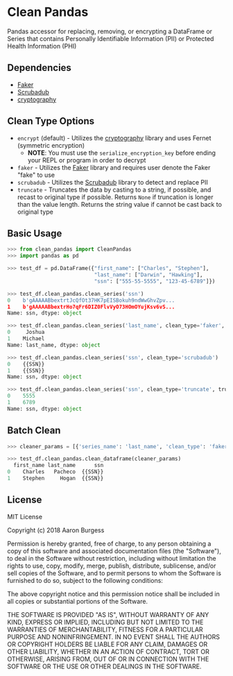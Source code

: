 # Clean Pandas
Pandas accessor for replacing, removing, or encrypting a DataFrame or Series that contains Personally Identifiable Information (PII) or Protected Health Information (PHI)

## Dependencies

* [Faker](https://github.com/joke2k/faker)
* [Scrubadub](https://github.com/datascopeanalytics/scrubadub)
* [cryptography](https://github.com/pyca/cryptography)

## Clean Type Options

* ```encrypt``` (default) - Utilizes the [cryptography](https://github.com/pyca/cryptography) library and uses Fernet (symmetric encryption)
  * **NOTE**: You must use the ```serialize_encryption_key``` before ending your REPL or program in order to decrypt
* ```faker``` - Utilizes the [Faker](https://github.com/joke2k/faker) library and requires user denote the Faker "fake" to use
* ```scrubadub``` - Utilizes the [Scrubadub](https://github.com/datascopeanalytics/scrubadub) library to detect and replace PII
* ```truncate``` - Truncates the data by casting to a string, if possible, and recast to original type if possible.  Returns ```None``` if truncation is longer than the value length.  Returns the string value if cannot be cast back to original type


## Basic Usage

```python
>>> from clean_pandas import CleanPandas
>>> import pandas as pd

>>> test_df = pd.DataFrame({"first_name": ["Charles", "Stephen"], 
                            "last_name": ["Darwin", "Hawking"], 
                            "ssn": ["555-55-5555", "123-45-6789"]})

>>> test_df.clean_pandas.clean_series('ssn')
0    b'gAAAAABbextrtJcQfOt37HK7pEISBokuh9ndWwGhvZpv...
1    b'gAAAAABbextrHo7qFr6DIZ0FlvVyO73HOmOYujKsv6vS...
Name: ssn, dtype: object

>>> test_df.clean_pandas.clean_series('last_name', clean_type='faker', faker_type='first_name')
0     Joshua
1    Michael
Name: last_name, dtype: object

>>> test_df.clean_pandas.clean_series('ssn', clean_type='scrubadub')
0    {{SSN}}
1    {{SSN}}
Name: ssn, dtype: object

>>> test_df.clean_pandas.clean_series('ssn', clean_type='truncate', trunc_length=7, trunc_from_end=False)
0    5555
1    6789
Name: ssn, dtype: object

```

## Batch Clean

```python
>>> cleaner_params = [{'series_name': 'last_name', 'clean_type': 'faker', 'faker_type': 'last_name'}, {'series_name': 'ssn', 'clean_type': 'scrubadub'}]

>>> test_df.clean_pandas.clean_dataframe(cleaner_params)
  first_name last_name      ssn
0    Charles   Pacheco  {{SSN}}
1    Stephen     Hogan  {{SSN}}
```

## License

MIT License

Copyright (c) 2018 Aaron Burgess

Permission is hereby granted, free of charge, to any person obtaining a copy
of this software and associated documentation files (the "Software"), to deal
in the Software without restriction, including without limitation the rights
to use, copy, modify, merge, publish, distribute, sublicense, and/or sell
copies of the Software, and to permit persons to whom the Software is
furnished to do so, subject to the following conditions:

The above copyright notice and this permission notice shall be included in all
copies or substantial portions of the Software.

THE SOFTWARE IS PROVIDED "AS IS", WITHOUT WARRANTY OF ANY KIND, EXPRESS OR
IMPLIED, INCLUDING BUT NOT LIMITED TO THE WARRANTIES OF MERCHANTABILITY,
FITNESS FOR A PARTICULAR PURPOSE AND NONINFRINGEMENT. IN NO EVENT SHALL THE
AUTHORS OR COPYRIGHT HOLDERS BE LIABLE FOR ANY CLAIM, DAMAGES OR OTHER
LIABILITY, WHETHER IN AN ACTION OF CONTRACT, TORT OR OTHERWISE, ARISING FROM,
OUT OF OR IN CONNECTION WITH THE SOFTWARE OR THE USE OR OTHER DEALINGS IN THE
SOFTWARE.
